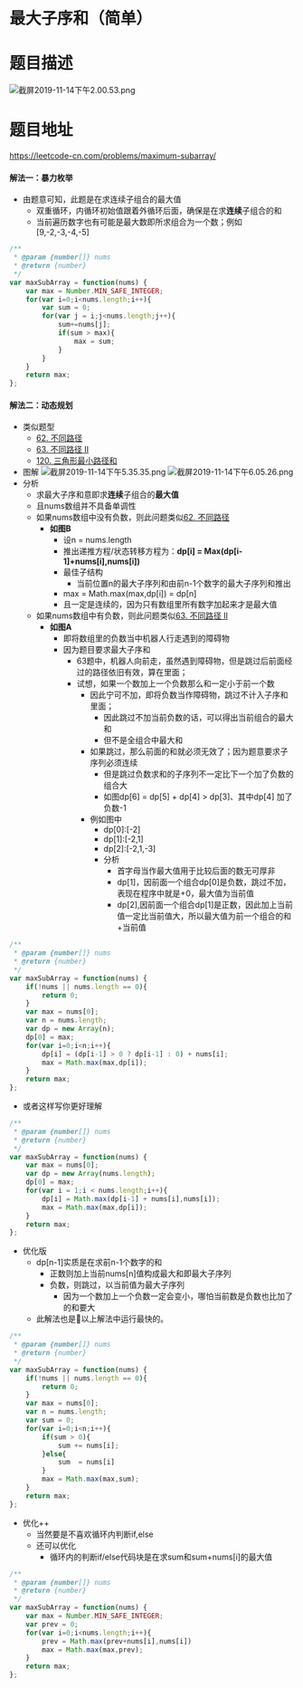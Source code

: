 # 最大子序和（简单）
# 题目描述
![截屏2019-11-14下午2.00.53.png](https://pic.leetcode-cn.com/76f1b60d91ffba2cfa8b2961cf48d45ec39f622d559ff3c4528f3fe58f80856f-%E6%88%AA%E5%B1%8F2019-11-14%E4%B8%8B%E5%8D%882.00.53.png)
# 题目地址
<https://leetcode-cn.com/problems/maximum-subarray/>
#### 解法一：暴力枚举
+ 由题意可知，此题是在求连续子组合的最大值
  + 双重循环，内循环初始值跟着外循环后面，确保是在求**连续**子组合的和
  + 当前遍历数字也有可能是最大数即所求组合为一个数；例如[9,-2,-3,-4,-5]
```javascript
/**
 * @param {number[]} nums
 * @return {number}
 */
var maxSubArray = function(nums) {
    var max = Number.MIN_SAFE_INTEGER;
    for(var i=0;i<nums.length;i++){
        var sum = 0;
        for(var j = i;j<nums.length;j++){
            sum+=nums[j];
            if(sum > max){
                max = sum;
            }
        }
    }
    return max;
};
```
#### 解法二：动态规划
+ 类似题型
  + [62. 不同路径](https://leetcode-cn.com/problems/unique-paths/solution/62-bu-tong-lu-jing-by-alexer-660/) 
  + [63. 不同路径 II](https://leetcode-cn.com/problems/unique-paths-ii/solution/63-bu-tong-lu-jing-ii-by-alexer-660/)
  + [120. 三角形最小路径和](https://leetcode-cn.com/problems/triangle/solution/120-san-jiao-xing-zui-xiao-lu-jing-he-by-alexer-66/)
+ 图解
![截屏2019-11-14下午5.35.35.png](https://pic.leetcode-cn.com/fdd2decdfe338e11e894f86dfc8183f4b45aafc627b4c47e480f59ad31030dbb-%E6%88%AA%E5%B1%8F2019-11-14%E4%B8%8B%E5%8D%885.35.35.png)
![截屏2019-11-14下午6.05.26.png](https://pic.leetcode-cn.com/ee7b113a7310d0d2b7d723b3a951d03b201e3bf1b53d1b8710edcbb2dfff7342-%E6%88%AA%E5%B1%8F2019-11-14%E4%B8%8B%E5%8D%886.05.26.png)
+ 分析
  + 求最大子序和意即求**连续**子组合的**最大值**
  + 且nums数组并不具备单调性
  + 如果nums数组中没有负数，则此问题类似[62. 不同路径](https://leetcode-cn.com/problems/unique-paths/solution/62-bu-tong-lu-jing-by-alexer-660/) 
    + **如图B**
      + 设n = nums.length
      + 推出递推方程/状态转移方程为：**dp[i] = Max(dp[i-1]+nums[i],nums[i])**
      + 最佳子结构
        + 当前位置n的最大子序列和由前n-1个数字的最大子序列和推出
      + max = Math.max(max,dp[i]) = dp[n]
      + 且一定是连续的，因为只有数组里所有数字加起来才是最大值
  + 如果nums数组中有负数，则此问题类似[63. 不同路径 II](https://leetcode-cn.com/problems/unique-paths-ii/solution/63-bu-tong-lu-jing-ii-by-alexer-660/)
    + **如图A**
      + 即将数组里的负数当中机器人行走遇到的障碍物
      + 因为题目要求最大子序和
        + 63题中，机器人向前走，虽然遇到障碍物，但是跳过后前面经过的路径依旧有效，算在里面；
        + 试想，如果一个数加上一个负数那么和一定小于前一个数
          + 因此宁可不加，即将负数当作障碍物，跳过不计入子序和里面；
            + 因此跳过不加当前负数的话，可以得出当前组合的最大和
            + 但不是全组合中最大和
          + 如果跳过，那么前面的和就必须无效了；因为题意要求子序列必须连续
            + 但是跳过负数求和的子序列不一定比下一个加了负数的组合大
            + 如图dp[6] = dp[5] + dp[4] > dp[3]、其中dp[4] 加了负数-1
          + 例如图中
            + dp[0]:[-2]
            + dp[1]:[-2,1]
            + dp[2]:[-2,1,-3]
            + 分析
              + 首字母当作最大值用于比较后面的数无可厚非
              + dp[1]，因前面一个组合dp[0]是负数，跳过不加，表现在程序中就是+0，最大值为当前值
              + dp[2],因前面一个组合dp[1]是正数，因此加上当前值一定比当前值大，所以最大值为前一个组合的和+当前值
```javascript
/**
 * @param {number[]} nums
 * @return {number}
 */
var maxSubArray = function(nums) {
    if(!nums || nums.length == 0){
        return 0;
    }
    var max = nums[0];
    var n = nums.length;
    var dp = new Array(n);
    dp[0] = max;
    for(var i=0;i<n;i++){
        dp[i] = (dp[i-1] > 0 ? dp[i-1] : 0) + nums[i];
        max = Math.max(max,dp[i]);
    }
    return max;
};
```
+ 或者这样写你更好理解
```javascript
/**
 * @param {number[]} nums
 * @return {number}
 */
var maxSubArray = function(nums) {
    var max = nums[0];
    var dp = new Array(nums.length);
    dp[0] = max;
    for(var i = 1;i < nums.length;i++){
        dp[i] = Math.max(dp[i-1] + nums[i],nums[i]);
        max = Math.max(max,dp[i]);
    }
    return max;
};
```
+ 优化版
  + dp[n-1]实质是在求前n-1个数字的和
    + 正数则加上当前nums[n]值构成最大和即最大子序列
    + 负数，则跳过，以当前值为最大子序列
      + 因为一个数加上一个负数一定会变小，哪怕当前数是负数也比加了的和要大
  + 此解法也是以上解法中运行最快的。
```javascript
/**
 * @param {number[]} nums
 * @return {number}
 */
var maxSubArray = function(nums) {
    if(!nums || nums.length == 0){
        return 0;
    }
    var max = nums[0];
    var n = nums.length;
    var sum = 0;
    for(var i=0;i<n;i++){
        if(sum > 0){
            sum += nums[i];
        }else{
            sum  = nums[i]
        }
        max = Math.max(max,sum);
    }
    return max;
};
```
+ 优化++
  + 当然要是不喜欢循环内判断if,else
  + 还可以优化
    + 循环内的判断if/else代码块是在求sum和sum+nums[i]的最大值
```javascript
/**
 * @param {number[]} nums
 * @return {number}
 */
var maxSubArray = function(nums) {
    var max = Number.MIN_SAFE_INTEGER;
    var prev = 0;
    for(var i=0;i<nums.length;i++){
        prev = Math.max(prev+nums[i],nums[i])
        max = Math.max(max,prev);
    }
    return max;
};
```